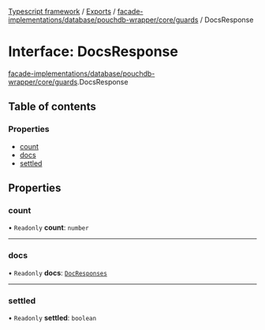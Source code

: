 [Typescript framework](../index.md) / [Exports](../modules.md) / [facade-implementations/database/pouchdb-wrapper/core/guards](../modules/facade_implementations_database_pouchdb_wrapper_core_guards.md) / DocsResponse

# Interface: DocsResponse

[facade-implementations/database/pouchdb-wrapper/core/guards](../modules/facade_implementations_database_pouchdb_wrapper_core_guards.md).DocsResponse

## Table of contents

### Properties

- [count](facade_implementations_database_pouchdb_wrapper_core_guards.DocsResponse.md#count)
- [docs](facade_implementations_database_pouchdb_wrapper_core_guards.DocsResponse.md#docs)
- [settled](facade_implementations_database_pouchdb_wrapper_core_guards.DocsResponse.md#settled)

## Properties

### count

• `Readonly` **count**: `number`

___

### docs

• `Readonly` **docs**: [`DocResponses`](../modules/facade_implementations_database_pouchdb_wrapper_core_guards.md#docresponses)

___

### settled

• `Readonly` **settled**: `boolean`
